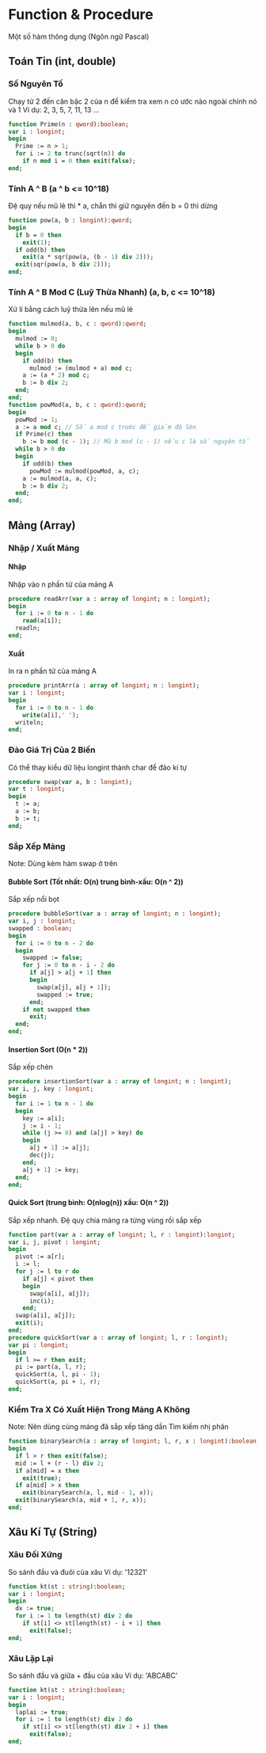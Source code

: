 # Function & Procedure
Một số hàm thông dụng (Ngôn ngữ Pascal)

## Toán Tin (int, double)
### Số Nguyên Tố
Chạy từ 2 đến căn bậc 2 của n để kiểm tra xem n có ước nào ngoài chính nó và 1
Ví dụ: 2, 3, 5, 7, 11, 13 ... 
```pas
function Prime(n : qword):boolean;
var i : longint;
begin
  Prime := n > 1;
  for i := 2 to trunc(sqrt(n)) do
    if n mod i = 0 then exit(false);
end;
```
### Tính A ^ B (a ^ b <= 10^18)
Đệ quy nếu mũ lẻ thì * a, chẵn thì giữ nguyên đến b = 0 thì dừng
```pas
function pow(a, b : longint):qword;
begin
  if b = 0 then
    exit(1);
  if odd(b) then
    exit(a * sqr(pow(a, (b - 1) div 2)));
  exit(sqr(pow(a, b div 2)));
end;
```
### Tính A ^ B Mod C (Luỹ Thừa Nhanh) (a, b, c <= 10^18)
Xử lí bằng cách luỹ thừa lên nếu mũ lẻ
```pas
function mulmod(a, b, c : qword):qword;
begin
  mulmod := 0;
  while b > 0 do
  begin
    if odd(b) then
      mulmod := (mulmod + a) mod c;
    a := (a * 2) mod c;
    b := b div 2;
  end;
end;
function powMod(a, b, c : qword):qword;
begin
  powMod := 1;
  a := a mod c; // Số a mod c trước để giảm độ lớn
  if Prime(c) then
    b := b mod (c - 1); // Mũ b mod (c - 1) nếu c là số nguyên tố
  while b > 0 do
  begin
    if odd(b) then
      powMod := mulmod(powMod, a, c);
    a := mulmod(a, a, c);
    b := b div 2;
  end;
end;
```
## Mảng (Array)
### Nhập / Xuất Mảng
#### Nhập
Nhập vào n phần tử của mảng A
```pas
procedure readArr(var a : array of longint; n : longint);
begin
  for i := 0 to n - 1 do
    read(a[i]);
  readln;
end;
```
#### Xuất
In ra n phần tử của mảng A
```pas
procedure printArr(a : array of longint; n : longint);
var i : longint;
begin
  for i := 0 to n - 1 do
    write(a[i],' ');
  writeln;
end;
```
### Đảo Giá Trị Của 2 Biến
Có thể thay kiểu dữ liệu longint thành char để đảo kí tự
```pas
procedure swap(var a, b : longint);
var t : longint;
begin
  t := a;
  a := b;
  b := t;
end;
```
### Sắp Xếp Mảng
Note: Dùng kèm hàm swap ở trên
#### Bubble Sort (Tốt nhất: O(n) trung bình-xấu: O(n ^ 2))
Sắp xếp nổi bọt
```pas
procedure bubbleSort(var a : array of longint; n : longint);
var i, j : longint;
swapped : boolean;
begin
  for i := 0 to n - 2 do
  begin
    swapped := false;
    for j := 0 to n - i - 2 do
      if a[j] > a[j + 1] then
      begin
        swap(a[j], a[j + 1]);
        swapped := true;
      end;
    if not swapped then
      exit;
  end;
end;
```
#### Insertion Sort (O(n * 2)) 
Sắp xếp chèn
```pas
procedure insertionSort(var a : array of longint; n : longint);
var i, j, key : longint;
begin
  for i := 1 to n - 1 do
  begin
    key := a[i];
    j := i - 1;
    while (j >= 0) and (a[j] > key) do
    begin
      a[j + 1] := a[j];
      dec(j);
    end;
    a[j + 1] := key;
  end;
end;
```
#### Quick Sort (trung bình: O(nlog(n)) xấu: O(n ^ 2))
Sắp xếp nhanh. Đệ quy chia mảng ra từng vùng rồi sắp xếp
```pas
function part(var a : array of longint; l, r : longint):longint;
var i, j, pivot : longint;
begin
  pivot := a[r];
  i := l;
  for j := l to r do
    if a[j] < pivot then
    begin
      swap(a[i], a[j]);
      inc(i);
    end;
  swap(a[i], a[j]);
  exit(i);
end;
procedure quickSort(var a : array of longint; l, r : longint);
var pi : longint;
begin
  if l >= r then exit;
  pi := part(a, l, r);
  quickSort(a, l, pi - 1);
  quickSort(a, pi + 1, r);
end;
```
### Kiểm Tra X Có Xuất Hiện Trong Mảng A Không 
Note: Nên dùng cùng mảng đã sắp xếp tăng dần
Tìm kiếm nhị phân
```pas
function binarySearch(a : array of longint; l, r, x : longint):boolean;
begin
  if l > r then exit(false);
  mid := l + (r - l) div 2;
  if a[mid] = x then
    exit(true);
  if a[mid] > x then
    exit(binarySearch(a, l, mid - 1, x));
  exit(binarySearch(a, mid + 1, r, x));
end;
```
## Xâu Kí Tự (String)
### Xâu Đối Xứng
So sánh đầu và đuôi của xâu
Ví dụ: '12321'
```pas
function kt(st : string):boolean;
var i : longint;
begin
  dx := true;
  for i := 1 to length(st) div 2 do
    if st[i] <> st[length(st) - i + 1] then
      exit(false);
end;
```
### Xâu Lặp Lại
So sánh đầu và giữa + đầu của xâu
Ví dụ: 'ABCABC'
```pas
function kt(st : string):boolean;
var i : longint;
begin
  laplai := true;
  for i := 1 to length(st) div 2 do
    if st[i] <> st[length(st) div 2 + i] then
      exit(false);
end;
```
